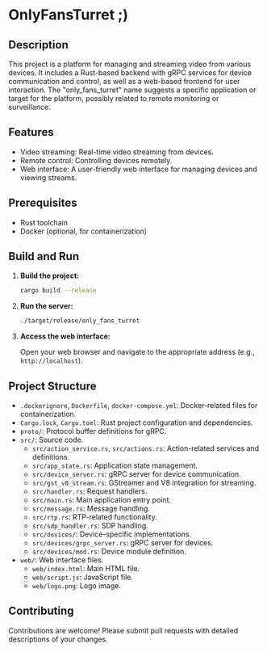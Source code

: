 # OnlyFansTurret ;)

## Description

This project is a platform for managing and streaming video from various devices. It includes a Rust-based backend with gRPC services for device communication and control, as well as a web-based frontend for user interaction. The "only_fans_turret" name suggests a specific application or target for the platform, possibly related to remote monitoring or surveillance.

## Features

*   Video streaming: Real-time video streaming from devices.
*   Remote control: Controlling devices remotely.
*   Web interface: A user-friendly web interface for managing devices and viewing streams.

## Prerequisites

*   Rust toolchain
*   Docker (optional, for containerization)

## Build and Run

1.  **Build the project:**

    ```bash
    cargo build --release
    ```

2.  **Run the server:**

    ```bash
    ./target/release/only_fans_turret
    ```

3.  **Access the web interface:**

    Open your web browser and navigate to the appropriate address (e.g., `http://localhost`).

## Project Structure

*   `.dockerignore`, `Dockerfile`, `docker-compose.yml`: Docker-related files for containerization.
*   `Cargo.lock`, `Cargo.toml`: Rust project configuration and dependencies.
*   `proto/`: Protocol buffer definitions for gRPC.
*   `src/`: Source code.
    *   `src/action_service.rs`, `src/actions.rs`: Action-related services and definitions.
    *   `src/app_state.rs`: Application state management.
    *   `src/device_server.rs`: gRPC server for device communication.
    *   `src/gst_v8_stream.rs`: GStreamer and V8 integration for streaming.
    *   `src/handler.rs`: Request handlers.
    *   `src/main.rs`: Main application entry point.
    *   `src/message.rs`: Message handling.
    *   `src/rtp.rs`: RTP-related functionality.
    *   `src/sdp_handler.rs`: SDP handling.
    *   `src/devices/`: Device-specific implementations.
    *   `src/devices/grpc_server.rs`: gRPC server for devices.
    *   `src/devices/mod.rs`: Device module definition.
*   `web/`: Web interface files.
    *   `web/index.html`: Main HTML file.
    *   `web/script.js`: JavaScript file.
    *   `web/logo.png`: Logo image.

## Contributing

Contributions are welcome! Please submit pull requests with detailed descriptions of your changes.

